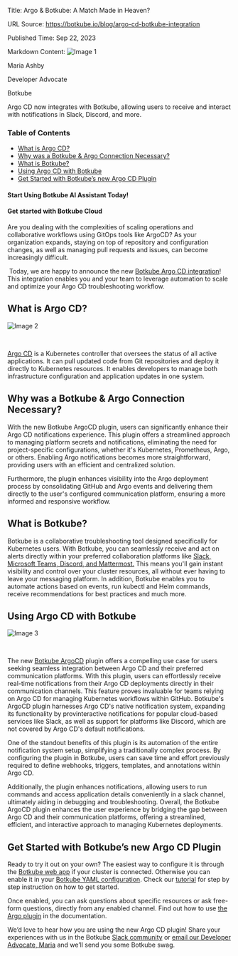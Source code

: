 Title: Argo & Botkube: A Match Made in Heaven?

URL Source: https://botkube.io/blog/argo-cd-botkube-integration

Published Time: Sep 22, 2023

Markdown Content:
![Image 1](https://assets-global.website-files.com/634fabb21508d6c9db9bc46f/6408ed63e5b48fed17e54625_SE6Pjp9PW9TaOwePHJXRaxaLQgYdT2HX_5PYASmvIx8.jpeg)

Maria Ashby

Developer Advocate

Botkube

Argo CD now integrates with Botkube, allowing users to receive and interact with notifications in Slack, Discord, and more.

### Table of Contents

*   [What is Argo CD?](#what-is-argo-cd-)
*   [Why was a Botkube & Argo Connection Necessary?](#why-was-a-botkube-argo-connection-necessary-)
*   [What is Botkube?](#what-is-botkube-)
*   [Using Argo CD with Botkube](#using-argo-cd-with-botkube)
*   [Get Started with Botkube’s new Argo CD Plugin](#get-started-with-botkube-s-new-argo-cd-plugin)

#### Start Using Botkube AI Assistant Today!

#### Get started with Botkube Cloud

Are you dealing with the complexities of scaling operations and collaborative workflows using GitOps tools like ArgoCD? As your organization expands, staying on top of repository and configuration changes, as well as managing pull requests and issues, can become increasingly difficult.

‍ Today, we are happy to announce the new [Botkube Argo CD integration](https://docs.botkube.io/configuration/source/argocd/)! This integration enables you and your team to leverage automation to scale and optimize your Argo CD troubleshooting workflow.

What is Argo CD?
----------------

![Image 2](https://assets-global.website-files.com/634fabb21508d6c9db9bc46f/650e09b69191288d41cf2161_rih56gy96kbqx4UzlDDmVadKW9ieXnfmbXLOwzJiDWgHBDzmW0vG867PZM74YdzH5YkNHY-9F2xaVfJTam8eFpvSgzoB4EX-FxDPzLzqMvKJmSNtSBwIRifp2EctcHW3oeh_ruepqkKpwhfFyDzS5Kc.gif)

‍

[Argo CD](https://botkube.io/integration/argo-cd-botkube-kubernetes-integration) is a Kubernetes controller that oversees the status of all active applications. It can pull updated code from Git repositories and deploy it directly to Kubernetes resources. It enables developers to manage both infrastructure configuration and application updates in one system.

Why was a Botkube & Argo Connection Necessary?
----------------------------------------------

With the new Botkube ArgoCD plugin, users can significantly enhance their Argo CD notifications experience. This plugin offers a streamlined approach to managing platform secrets and notifications, eliminating the need for project-specific configurations, whether it's Kubernetes, Prometheus, Argo, or others. Enabling Argo notifications becomes more straightforward, providing users with an efficient and centralized solution.

Furthermore, the plugin enhances visibility into the Argo deployment process by consolidating GitHub and Argo events and delivering them directly to the user's configured communication platform, ensuring a more informed and responsive workflow.

What is Botkube?
----------------

Botkube is a collaborative troubleshooting tool designed specifically for Kubernetes users. With Botkube, you can seamlessly receive and act on alerts directly within your preferred collaboration platforms like [Slack, Microsoft Teams, Discord, and Mattermost.](https://botkube.io/integrations) This means you'll gain instant visibility and control over your cluster resources, all without ever having to leave your messaging platform. In addition, Botkube enables you to automate actions based on events, run kubectl and Helm commands, receive recommendations for best practices and much more.

Using Argo CD with Botkube
--------------------------

![Image 3](https://assets-global.website-files.com/634fabb21508d6c9db9bc46f/650e09c855b42178c42a1d9b_jOhrHB90gwPhqwSU94v3y1Q7Q2Y_1Ltfap5j-mY6XbgieOkVITkVOoOboVTaVHT55onYtmncvcVt_zMrOQehiIOKbM2unJi5NKvWpXhjN222CbEB31JP_oSxT9QowgHWFcKv0YoK2FvZZvJMwGpET4s.png)

‍

The new [Botkube ArgoCD](https://docs.botkube.io/configuration/source/argocd/) plugin offers a compelling use case for users seeking seamless integration between Argo CD and their preferred communication platforms. With this plugin, users can effortlessly receive real-time notifications from their Argo CD deployments directly in their communication channels. This feature proves invaluable for teams relying on Argo CD for managing Kubernetes workflows within GitHub. Botkube's ArgoCD plugin harnesses Argo CD's native notification system, expanding its functionality by provinteractive notifications for popular cloud-based services like Slack, as well as support for platforms like Discord, which are not covered by Argo CD's default notifications.

One of the standout benefits of this plugin is its automation of the entire notification system setup, simplifying a traditionally complex process. By configuring the plugin in Botkube, users can save time and effort previously required to define webhooks, triggers, templates, and annotations within Argo CD.

Additionally, the plugin enhances notifications, allowing users to run commands and access application details conveniently in a slack channel, ultimately aiding in debugging and troubleshooting. Overall, the Botkube ArgoCD plugin enhances the user experience by bridging the gap between Argo CD and their communication platforms, offering a streamlined, efficient, and interactive approach to managing Kubernetes deployments.

Get Started with Botkube’s new Argo CD Plugin
---------------------------------------------

Ready to try it out on your own? The easiest way to configure it is through the [Botkube web app](https://app.botkube.io/) if your cluster is connected. Otherwise you can enable it in your [Botkube YAML configuration](https://docs.botkube.io/configuration/source/argocd). Check our [tutorial](https://botkube.io/blog/getting-started-with-botkube-and-argocd) for step by step instruction on how to get started.

Once enabled, you can ask questions about specific resources or ask free-form questions, directly from any enabled channel. Find out how to use [the Argo plugin](https://docs.botkube.io/usage/source/argocd) in the documentation.

We’d love to hear how you are using the new Argo CD plugin! Share your experiences with us in the Botkube [Slack community](https://join.botkube.io/) or [email our Developer Advocate, Maria](mailto:maria@kubeshop.io) and we’ll send you some Botkube swag.
